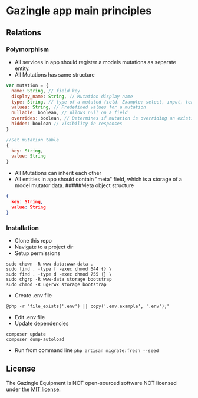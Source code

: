 # Gazingle app main principles

## Relations
### Polymorphism
* All services in app should register a models mutations as separate entity.
* All Mutations has same structure
````javascript
var mutation = {
  name: String, // field key
  display_name: String, // Mutation display name
  type: String, // type of a mutated field. Example: select, input, text, date, etc.
  values: String, // Predefined values for a mutation
  nullable: boolean, // Allows null on a field
  overrides: boolean, // Determines if mutation is overriding an existing field, or creates a new one
  hidden: boolean // Visibility in responses
}
````

````javascript
//Set mutation table
{
  key: String,
  value: String
}
````

* All Mutations can inherit each other
* All entities in app should contain "meta" field, which is a storage of a model mutator data.
#####Meta object structure
````json
{
  key: String,
  value: String
}
````

### Installation

* Clone this repo
* Navigate to a project dir
* Setup permissions
```shell
sudo chown -R www-data:www-data .
sudo find . -type f -exec chmod 644 {} \
sudo find . -type d -exec chmod 755 {} \
sudo chgrp -R www-data storage bootstrap
sudo chmod -R ug+rwx storage bootstrap
```
* Create .env file
```shell
@php -r "file_exists('.env') || copy('.env.example', '.env');" 
```
* Edit .env file
* Update dependencies
``` 
composer update
composer dump-autoload
```
* Run from command line 
``` php artisan migrate:fresh --seed ```

## License

The Gazingle Equipment is NOT open-sourced software NOT licensed under the [MIT license](https://opensource.org/licenses/MIT).
